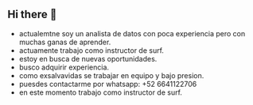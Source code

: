 ## Hi there 👋

<!--
**Robalcor/Robalcor** is a ✨ _special_ ✨ repository because its `README.md` (this file) appears on your GitHub profile.

Here are some ideas to get you started:

- 🔭 I’m currently working on ...
- 🌱 I’m currently learning ...
- 👯 I’m looking to collaborate on ...
- 🤔 I’m looking for help with ...
- 💬 Ask me about ...
- 📫 How to reach me: ...
- 😄 Pronouns: ...
- ⚡ Fun fact: ...
-->
- actualemtne soy un analista de datos con poca experiencia pero con muchas ganas de aprender.
- actuamente trabajo como instructor de surf.
- estoy en busca de nuevas oportunidades.
- busco adquirir experiencia.
- como exsalvavidas se trabajar en equipo y bajo presion.
- puesdes contactarme por whatsapp: +52 6641122706
- en este momento trabajo como instructor de surf.

